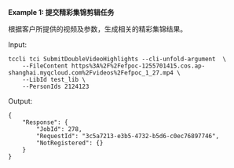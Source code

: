 **Example 1: 提交精彩集锦剪辑任务**

根据客户所提供的视频及参数，生成相关的精彩集锦结果。

Input: 

```
tccli tci SubmitDoubleVideoHighlights --cli-unfold-argument  \
    --FileContent https%3A%2F%2Fefpoc-1255701415.cos.ap-shanghai.myqcloud.com%2Fvideos%2Fefpoc_1_27.mp4 \
    --LibId test_lib \
    --PersonIds 2124123
```

Output: 
```
{
    "Response": {
        "JobId": 278,
        "RequestId": "3c5a7213-e3b5-4732-b5d6-c0ec76897746",
        "NotRegistered": {}
    }
}
```

